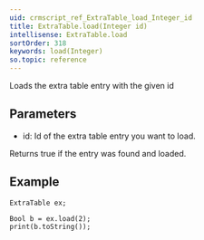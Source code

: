 ```yaml
---
uid: crmscript_ref_ExtraTable_load_Integer_id
title: ExtraTable.load(Integer id)
intellisense: ExtraTable.load
sortOrder: 318
keywords: load(Integer)
so.topic: reference
---
```


Loads the extra table entry with the given id



## Parameters


 - id: Id of the extra table entry you want to load.


Returns true if the entry was found and loaded.



## Example


    ExtraTable ex;
    
    Bool b = ex.load(2);
    print(b.toString());



